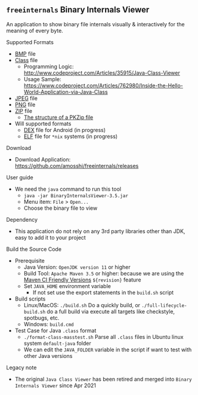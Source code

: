 ## `freeinternals` Binary Internals Viewer

An application to show binary file internals visually & interactively for the meaning of every byte.

Supported Formats

* [BMP](https://en.wikipedia.org/wiki/BMP_file_format) file
* [Class](https://docs.oracle.com/javase/specs/) file
  * Programming Logic: http://www.codeproject.com/Articles/35915/Java-Class-Viewer
  * Usage Sample: https://www.codeproject.com/Articles/762980/Inside-the-Hello-World-Application-via-Java-Class
* [JPEG](https://en.wikipedia.org/wiki/JPEG) file
* [PNG](https://en.wikipedia.org/wiki/Portable_Network_Graphics) file
* [ZIP](https://en.wikipedia.org/wiki/ZIP_(file_format)) file
  * [The structure of a PKZip file](https://users.cs.jmu.edu/buchhofp/forensics/formats/pkzip.html)
* Will supported formats
  * [DEX](https://en.wikipedia.org/wiki/Dalvik_(software)) file for Android (in progress)
  * [ELF](https://en.wikipedia.org/wiki/Executable_and_Linkable_Format) file for `*nix` systems (in progress)
 
Download

* Download Application: https://github.com/amosshi/freeinternals/releases

User guide

* We need the `java` command to run this tool
  * `java -jar BinaryInternalsViewer-3.5.jar`
  * Menu item: `File` > `Open...`
  * Choose the binary file to view

Dependency

* This application do not rely on any 3rd party libraries other than JDK, easy to add it to your project

Build the Source Code

* Prerequisite
  * Java Version: `OpenJDK version 11` or higher
  * Build Tool: `Apache Maven 3.5` or higher: because we are using the [Maven CI Friendly Versions](https://maven.apache.org/maven-ci-friendly.html) `${revision}` feature
  * Set `JAVA_HOME` environment variable
    * If not set use the export statements in the `build.sh` script
* Build scripts
  * Linux/MacOS: `./build.sh` Do a quickly build, or `./full-lifecycle-build.sh` do a full build via execute all targets like checkstyle, spotbugs, etc.
  * Windows: `build.cmd`
* Test Case for Java `.class` format
  * `./format-class-masstest.sh` Parse all `.class` files in Ubuntu linux system `default-java` folder
  * We can edit the `JAVA_FOLDER` variable in the script if want to test with other Java versions

Legacy note

* The original `Java Class Viewer` has been retired and merged into `Binary Internals Viewer` since Apr 2021
